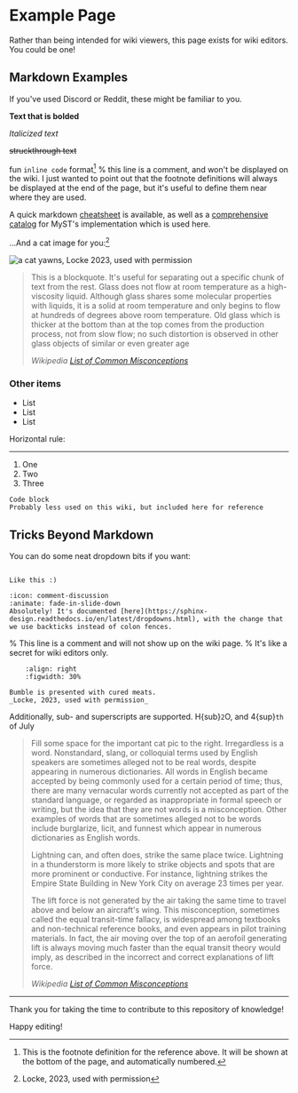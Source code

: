 # Example Page

Rather than being intended for wiki viewers, this page exists for wiki editors. You could be one!

## Markdown Examples

If you've used Discord or Reddit, these might be familiar to you.

**Text that is bolded**

_Italicized text_

~~struckthrough text~~

fun `inline code` format[^myref]
% this line is a comment, and won't be displayed on the wiki. I just wanted to point out that the footnote definitions will always be displayed at the end of the page, but it's useful to define them near where they are used.

[^myref]: This is the footnote definition for the reference above. It will be shown at the bottom of the page, and automatically numbered.

A quick markdown [cheatsheet](https://commonmark.org/help/) is available, as well as a [comprehensive catalog](https://myst-parser.readthedocs.io/en/latest/syntax/typography.html#syntax-core) for MyST's implementation which is used here.

...And a cat image for you:[^catref]
[^catref]: Locke, 2023, used with permission

![a cat yawns, Locke 2023, used with permission](https://cdn.discordapp.com/attachments/514888013533151253/1157127122570190998/PXL_20230929_012816945.PORTRAIT.jpg)

> This is a blockquote. It's useful for separating out a specific chunk of text from the rest. Glass does not flow at room temperature as a high-viscosity liquid. Although glass shares some molecular properties with liquids, it is a solid at room temperature and only begins to flow at hundreds of degrees above room temperature. Old glass which is thicker at the bottom than at the top comes from the production process, not from slow flow; no such distortion is observed in other glass objects of similar or even greater age
>
> _Wikipedia [List of Common Misconceptions](https://en.m.wikipedia.org/wiki/List_of_common_misconceptions)_

### Other items

- List
- List
- List

Horizontal rule:

---

1. One
2. Two
3. Three

```
Code block
Probably less used on this wiki, but included here for reference
```

## Tricks Beyond Markdown

You can do some neat dropdown bits if you want:

```{dropdown} What does a dropdown look like?

Like this :)

```

```{dropdown} That's cool, can you do another, fancier one?
:icon: comment-discussion
:animate: fade-in-slide-down
Absolutely! It's documented [here](https://sphinx-design.readthedocs.io/en/latest/dropdowns.html), with the change that we use backticks instead of colon fences.
```

% This line is a comment and will not show up on the wiki page.
% It's like a secret for wiki editors only.

```{figure} https://cdn.discordapp.com/attachments/514888013533151253/1125231069092913153/PXL_20230703_010350269.PORTRAIT.ORIGINAL.jpg
    :align: right
    :figwidth: 30%

Bumble is presented with cured meats.
_Locke, 2023, used with permission_
```

Additionally, sub- and superscripts are supported. H{sub}`2`O, and 4{sup}`th` of July

> Fill some space for the important cat pic to the right. Irregardless is a word. Nonstandard, slang, or colloquial terms used by English speakers are sometimes alleged not to be real words, despite appearing in numerous dictionaries. All words in English became accepted by being commonly used for a certain period of time; thus, there are many vernacular words currently not accepted as part of the standard language, or regarded as inappropriate in formal speech or writing, but the idea that they are not words is a misconception. Other examples of words that are sometimes alleged not to be words include burglarize, licit, and funnest which appear in numerous dictionaries as English words.
>
> Lightning can, and often does, strike the same place twice. Lightning in a thunderstorm is more likely to strike objects and spots that are more prominent or conductive. For instance, lightning strikes the Empire State Building in New York City on average 23 times per year.
>
> The lift force is not generated by the air taking the same time to travel above and below an aircraft's wing. This misconception, sometimes called the equal transit-time fallacy, is widespread among textbooks and non-technical reference books, and even appears in pilot training materials. In fact, the air moving over the top of an aerofoil generating lift is always moving much faster than the equal transit theory would imply, as described in the incorrect and correct explanations of lift force.
>
> _Wikipedia [List of Common Misconceptions](https://en.m.wikipedia.org/wiki/List_of_common_misconceptions)_

---

Thank you for taking the time to contribute to this repository of knowledge!

Happy editing!
